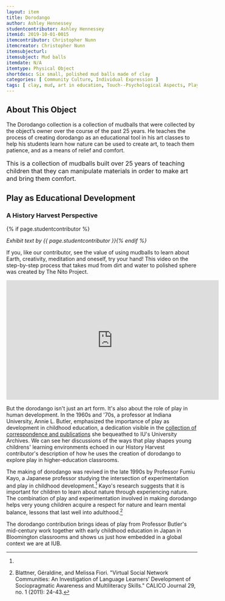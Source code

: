 ```yaml
---
layout: item
title: Dorodango
author: Ashley Hennessey
studentcontributor: Ashley Hennessey
itemid: 2019-10-01-0015
itemcontributor: Christopher Nunn
itemcreator: Christopher Nunn
itemsubjecturl: 
itemsubject: Mud balls
itemdate: N/A
itemtype: Physical Object
shortdesc: Six small, polished mud balls made of clay 
categories: [ Community Culture, Individual Expression ]
tags: [ clay, mud, art in education, Touch--Psychological Aspects, Play,  learning, nature ]
---
```


## About This Object

The Dorodango collection is a collection of mudballs that were collected by the object’s owner over the course of the past 25 years. He teaches the process of creating dorodango as an educational tool in his art classes to help his students learn how nature can be used to create art, to teach them patience, and as a means of relief and comfort. 

<p class=blockquote style='font-size:115%;'>This is a collection of mudballs built over 25 years of teaching children that they can manipulate materials in order to make art and bring them comfort.</p>

## Play as Educational Development
### A History Harvest Perspective
{% if page.studentcontributor %}

*Exhibit text by {{ page.studentcontributor }}{% endif %}*

If you, like our contributor, see the value of using mudballs to learn about Earth, creativity, meditation and oneself, try your hand! This video on the step-by-step process that takes mud from dirt and water to polished sphere was created by The Nito Project.

<iframe width="560" height="315" src="https://www.youtube.com/embed/BDSee1-4bUI" frameborder="0" allow="accelerometer; autoplay; encrypted-media; gyroscope; picture-in-picture" allowfullscreen></iframe>

But the dorodango isn't just an art form. It's also about the role of play in human development. In the 1960s and '70s, a professor at Indiana University, Annie L. Butler, emphasized the importance of play as development in childhood education, a dedication visible in the [collection of correspondence and publications](http://purl.dlib.indiana.edu/iudl/findingaids/archives/InU-Ar-VAA3219) she bequeathed to IU's University Archives. We can see her discussions of the ways that play shapes young childrens' learning environments echoed in our History Harvest contributor's description of how he uses the creation of dorodango to explore play in higher-education classrooms.

The making of dorodango was revived in the late 1990s by Professor Fumiu Kayo, a Japanese professor studying the intersection of experimentation and play in childhood development.[^1] Kayo's research suggests that it is important for children to learn about nature through experiencing nature. The combination of play and experimentation involved in making dorodango helps very young children acquire a respect for nature and learn mental balance, lessons that last well into adulthood.[^2]

The dorodango contribution brings ideas of play from Professor Butler's mid-century work together with early childhood education in Japan in Bloomington classrooms and shows us just how embedded in a global context we are at IUB.

[^1]: 
[^2]: Blattner, Géraldine, and Melissa Fiori. "Virtual Social Network Communities: An Investigation of Language Learners’ Development of Sociopragmatic Awareness and Multiliteracy Skills." CALICO Journal 29, no. 1 (2011): 24-43.

